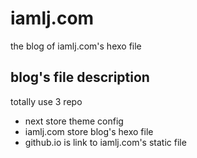 # iamlj.com

the blog of iamlj.com's hexo file

## blog's file description

totally use 3 repo

- next store theme config
- iamlj.com store blog's hexo file
- github.io is link to iamlj.com's static file